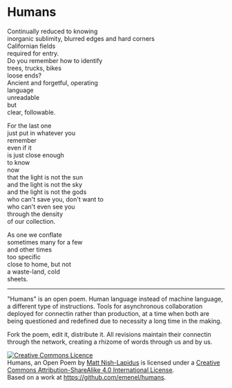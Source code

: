 # Humans

Continually reduced to knowing  
inorganic sublimity, blurred edges and hard corners  
Californian fields  
required for entry.  
Do you remember how to identify  
trees, trucks, bikes  
loose ends?  
Ancient and forgetful, operating  
language  
unreadable  
but  
clear, followable.  

For the last one  
just put in whatever you  
remember  
even if it  
is just close enough  
to know  
now  
that the light is not the sun  
and the light is not the sky  
and the light is not the gods  
who can't save you, don't want to  
who can't even see you  
through the density  
of our collection.  

As one we conflate  
sometimes many for a few  
and other times  
too specific  
close to home, but not  
a waste-land, cold  
sheets.  

---

"Humans" is an open poem. Human language instead of machine language, a different type of instructions. Tools for asynchronous collaboration deployed for connectin rather than production, at a time when both are being questioned and redefined due to necessity a long time in the making.

Fork the poem, edit it, distribute it. All revisions maintain their connectin through the network, creating a rhizome of words through us and by us.

<a rel="license" href="http://creativecommons.org/licenses/by-sa/4.0/"><img alt="Creative Commons Licence" style="border-width:0" src="https://i.creativecommons.org/l/by-sa/4.0/88x31.png" /></a><br /><span xmlns:dct="http://purl.org/dc/terms/" href="http://purl.org/dc/dcmitype/Text" property="dct:title" rel="dct:type">Humans, an Open Poem</span> by <a xmlns:cc="http://creativecommons.org/ns#" href="http://emenel.ca/projects/humans.html" property="cc:attributionName" rel="cc:attributionURL">Matt Nish-Lapidus</a> is licensed under a <a rel="license" href="http://creativecommons.org/licenses/by-sa/4.0/">Creative Commons Attribution-ShareAlike 4.0 International License</a>.<br />Based on a work at <a xmlns:dct="http://purl.org/dc/terms/" href="https://github.com/emenel/humans" rel="dct:source">https://github.com/emenel/humans</a>.
